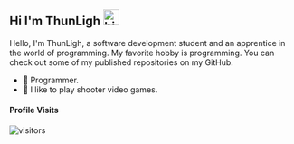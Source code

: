 ## Hi I'm ThunLigh <img src="https://user-images.githubusercontent.com/1303154/88677602-1635ba80-d120-11ea-84d8-d263ba5fc3c0.gif" width="28px" alt="hi">

Hello, I'm ThunLigh, a software development student and an apprentice in the world of programming. My favorite hobby is programming. You can check out some of my published repositories on my GitHub.

- 🤖 Programmer.
- 🔪 I like to play shooter video games.

#### Profile Visits 

![visitors](https://visitor-badge.glitch.me/badge?page_id=luxcoldev.luxcolddev)
